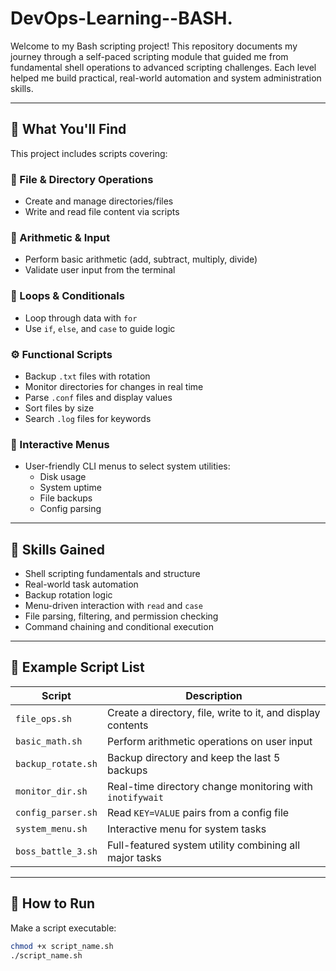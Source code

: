 # DevOps-Learning--BASH.
Welcome to my Bash scripting project! This repository documents my journey through a self-paced scripting module that guided me from fundamental shell operations to advanced scripting challenges. Each level helped me build practical, real-world automation and system administration skills.

---

## 🚀 What You'll Find

This project includes scripts covering:

### 📁 File & Directory Operations
- Create and manage directories/files
- Write and read file content via scripts

### 🔢 Arithmetic & Input
- Perform basic arithmetic (add, subtract, multiply, divide)
- Validate user input from the terminal

### 🔄 Loops & Conditionals
- Loop through data with `for`
- Use `if`, `else`, and `case` to guide logic

### ⚙️ Functional Scripts
- Backup `.txt` files with rotation
- Monitor directories for changes in real time
- Parse `.conf` files and display values
- Sort files by size
- Search `.log` files for keywords

### 🧭 Interactive Menus
- User-friendly CLI menus to select system utilities:
  - Disk usage
  - System uptime
  - File backups
  - Config parsing

---

## 🧠 Skills Gained

- Shell scripting fundamentals and structure
- Real-world task automation
- Backup rotation logic
- Menu-driven interaction with `read` and `case`
- File parsing, filtering, and permission checking
- Command chaining and conditional execution

---

## 📂 Example Script List

| Script | Description |
|--------|-------------|
| `file_ops.sh` | Create a directory, file, write to it, and display contents |
| `basic_math.sh` | Perform arithmetic operations on user input |
| `backup_rotate.sh` | Backup directory and keep the last 5 backups |
| `monitor_dir.sh` | Real-time directory change monitoring with `inotifywait` |
| `config_parser.sh` | Read `KEY=VALUE` pairs from a config file |
| `system_menu.sh` | Interactive menu for system tasks |
| `boss_battle_3.sh` | Full-featured system utility combining all major tasks |

---

## 📌 How to Run

Make a script executable:

```bash
chmod +x script_name.sh
./script_name.sh
